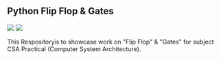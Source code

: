## Python Flip Flop & Gates
![](https://img.shields.io/badge/Language-Python-blueviolet)
![](https://img.shields.io/badge/Vs-Code-blueviolet)

  This Respositoryis to showcase work on "Flip Flop" & "Gates" for subject CSA Practical (Computer System Architecture). 
